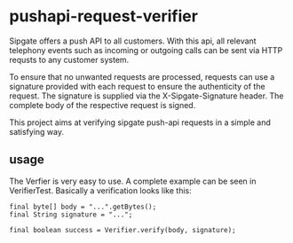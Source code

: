 # pushapi-request-verifier

Sipgate offers a push API to all customers. With this api, all relevant telephony events such as incoming or outgoing calls can be sent via HTTP requsts to any customer system. 

To ensure that no unwanted requests are processed, requests can use a signature provided with each request to ensure the authenticity of the request. 
The signature is supplied via the X-Sipgate-Signature header. The complete body of the respective request is signed. 

This project aims at verifying sipgate push-api requests in a simple and satisfying way. 

## usage
The Verfier is very easy to use. A complete example can be seen in VerifierTest. 
Basically a verification looks like this: 
```
final byte[] body = "...".getBytes();
final String signature = "...";

final boolean success = Verifier.verify(body, signature);
